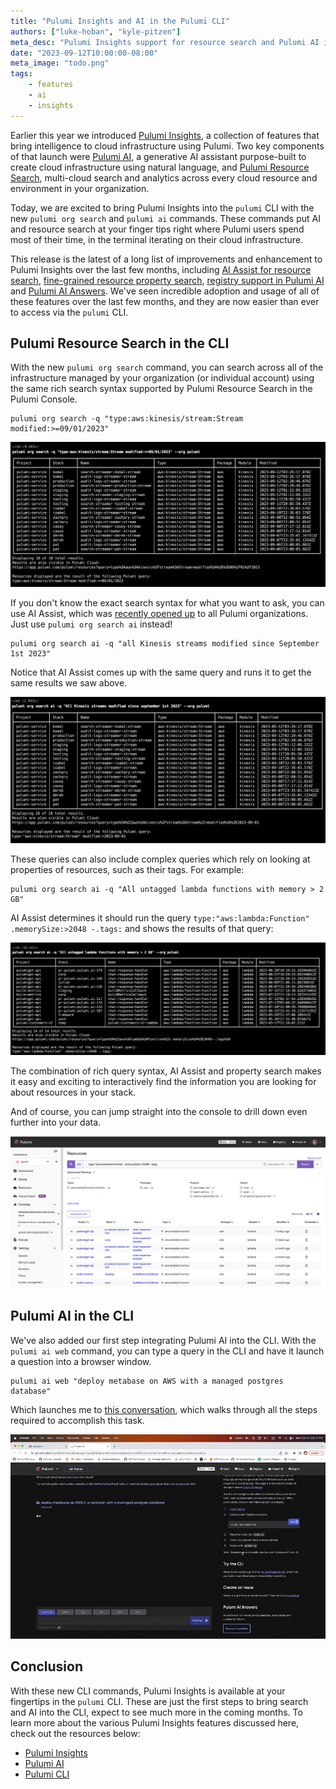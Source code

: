 ```yaml
---
title: "Pulumi Insights and AI in the Pulumi CLI"
authors: ["luke-hoban", "kyle-pitzen"]
meta_desc: "Pulumi Insights support for resource search and Pulumi AI is now available via the `pulumi` CLI"
date: "2023-09-12T10:00:00-08:00"
meta_image: "todo.png"
tags:
    - features
    - ai
    - insights
---
```


Earlier this year we introduced [Pulumi Insights](/blog/pulumi-insights/), a collection of features that bring intelligence to cloud infrastructure using Pulumi.  Two key components of that launch were [Pulumi AI](/blog/pulumi-ai/), a generative AI assistant purpose-built to create cloud infrastructure using natural language, and [Pulumi Resource Search](/blog/resource-search/), multi-cloud search and analytics across every cloud resource and environment in your organization.

Today, we are excited to bring Pulumi Insights into the `pulumi` CLI with the new `pulumi org search` and `pulumi ai` commands. These commands put AI and resource search at your finger tips right where Pulumi users spend most of their time, in the terminal iterating on their cloud infrastructure.

This release is the latest of a long list of improvements and enhancement to Pulumi Insights over the last few months, including [AI Assist for resource search](/blog/ai-assist-improvements/), [fine-grained resource property search](/blog/property-search/), [registry support in Pulumi AI](/blog/leveling-up-pulumi-ai-with-the-pulumi-registry/) and [Pulumi AI Answers](/ai/answers). We've seen incredible adoption and usage of all of these features over the last few months, and they are now easier than ever to access via the `pulumi` CLI.

## Pulumi Resource Search in the CLI

With the new `pulumi org search` command, you can search across all of the infrastructure managed by your organization (or individual account) using the same rich search syntax supported by Pulumi Resource Search in the Pulumi Console.

```
pulumi org search -q "type:aws:kinesis/stream:Stream modified:>=09/01/2023"
```

![org search](./orgsearch.png)

If you don't know the exact search syntax for what you want to ask, you can use AI Assist, which was [recently opened up](/blog/ai-assist-improvements/) to all Pulumi organizations.  Just use `pulumi org search ai` instead!

```
pulumi org search ai -q "all Kinesis streams modified since September 1st 2023"
```

Notice that AI Assist comes up with the same query and runs it to get the same results we saw above.

![org search ai](./orgsearchai.png)

These queries can also include complex queries which rely on looking at properties of resources, such as their tags.  For example:

```
pulumi org search ai -q "All untagged lambda functions with memory > 2 GB"
```

AI Assist determines it should run the query `type:"aws:lambda:Function" .memorySize:>2048 -.tags:` and shows the results of that query:

![org search ai](./orgsearchaiproperties.png)

The combination of rich query syntax, AI Assist and property search makes it easy and exciting to interactively find the information you are looking for about resources in your stack.

And of course, you can jump straight into the console to drill down even further into your data.

![org search ai](./consolesearch.png)

## Pulumi AI in the CLI

We've also added our first step integrating Pulumi AI into the CLI.  With the `pulumi ai web` command, you can type a query in the CLI and have it launch a question into a browser window.

```
pulumi ai web "deploy metabase on AWS with a managed postgres database"
```

Which launches me to [this conversation](/ai/conversations/7a4fc573-c34f-4aa7-be3a-448605f98d12?autoSubmit=true&language=TypeScript&prompt=deploy+metabase+on+AWS+in+a+container+with+a+managed+postgres+database), which walks through all the steps required to accomplish this task.

![pulumi ai](./pulumiaiweb.gif)

## Conclusion

With these new CLI commands, Pulumi Insights is available at your fingertips in the `pulumi` CLI.  These are just the first steps to bring search and AI into the CLI, expect to see much more in the coming months.  To learn more about the various Pulumi Insights features discussed here, check out the resources below:

* [Pulumi Insights](/docs/pulumi-cloud/insights/)
* [Pulumi AI](/ai)
* [Pulumi CLI](/docs/cli/commands/)
